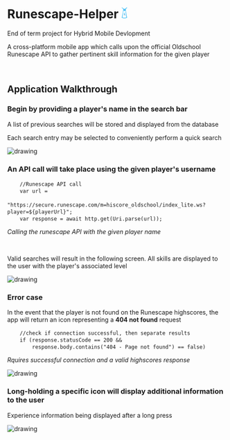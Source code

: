 # Runescape-Helper ![logo]
End of term project for Hybrid Mobile Devlopment

A cross-platform mobile app which calls upon the official Oldschool Runescape API to gather pertinent skill information for the given player

</br>

## Application Walkthrough

### Begin by providing a player's name in the search bar

A list of previous searches will be stored and displayed from the database

Each search entry may be selected to conveniently perform a quick search

<img src="../main/Images/Demos/DemoImage1.png" alt="drawing" width="200"/>

<br/>

### An API call will take place using the given player's username

```
    //Runescape API call
    var url =
        "https://secure.runescape.com/m=hiscore_oldschool/index_lite.ws?player=${playerUrl}";
    var response = await http.get(Uri.parse(url));
```
*Calling the runescape API with the given player name*

<br/>

Valid searches will result in the following screen. All skills are displayed to the user with the player's associated level

<img src="../main/Images/Demos/DemoImage2.png" alt="drawing" width="200"/>

<br/>

### Error case

In the event that the player is not found on the Runescape highscores, the app will return an icon representing a **404 not found** request

```
    //check if connection successful, then separate results
    if (response.statusCode == 200 &&
        response.body.contains("404 - Page not found") == false) 
```

*Rquires successful connection and a valid highscores response*

<img src="../main/Images/Demos/DemoImage4.png" alt="drawing" width="200"/>

<br/>

### Long-holding a specific icon will display additional information to the user

Experience information being displayed after a long press

<img src="../main/Images/Demos/DemoImage3.png" alt="drawing" width="200"/>

<br/>

[logo]: https://github.com/Ryan-Jonah/Runescape-Helper/blob/main/runescape_project/assets/skill_icons/total_icon.png
